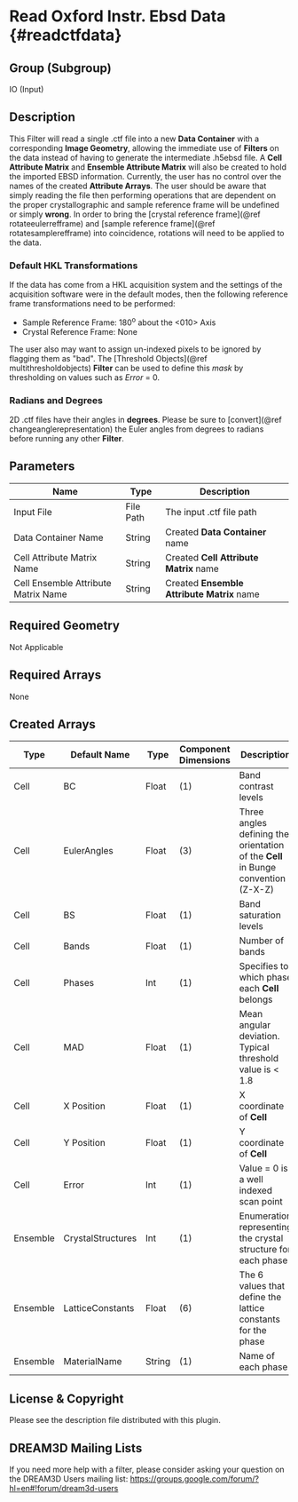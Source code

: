 Read Oxford Instr. Ebsd Data {#readctfdata}
=============

## Group (Subgroup) ##
IO (Input)

## Description ##
This Filter will read a single .ctf file into a new **Data Container** with a corresponding **Image Geometry**, allowing the immediate use of **Filters** on the data instead of having to generate the intermediate .h5ebsd file. A **Cell Attribute Matrix** and **Ensemble Attribute Matrix** will also be created to hold the imported EBSD information. Currently, the user has no control over the names of the created **Attribute Arrays**. The user should be aware that simply reading the file then performing operations that are dependent on the proper crystallographic and sample reference frame will be undefined or simply **wrong**. In order to bring the [crystal reference frame](@ref rotateeulerrefframe) and [sample reference frame](@ref rotatesamplerefframe) into coincidence, rotations will need to be applied to the data.

### Default HKL Transformations ###
If the data has come from a HKL acquisition system and the settings of the acquisition software were in the default modes, then the following reference frame transformations need to be performed:

+ Sample Reference Frame: 180<sup>o</sup> about the <010> Axis
+ Crystal Reference Frame: None

The user also may want to assign un-indexed pixels to be ignored by flagging them as "bad". The [Threshold Objects](@ref multithresholdobjects) **Filter** can be used to define this _mask_ by thresholding on values such as _Error_ = 0.

### Radians and Degrees ###
2D .ctf files have their angles in **degrees**. Please be sure to [convert](@ref changeanglerepresentation) the Euler angles from degrees to radians before running any other **Filter**.

## Parameters ##
| Name | Type | Description |
|------|------| ----------- |
| Input File | File Path |The input .ctf file path |
| Data Container Name | String | Created **Data Container** name |
| Cell Attribute Matrix Name | String | Created **Cell Attribute Matrix** name |
| Cell Ensemble Attribute Matrix Name | String | Created **Ensemble Attribute Matrix** name |

## Required Geometry ##
Not Applicable

## Required Arrays ##
None

## Created Arrays ##
| Type | Default Name | Type | Component Dimensions | Description |
|------|--------------|-------------|---------|-----|
| Cell | BC           | Float | (1) | Band contrast levels |
| Cell | EulerAngles  | Float | (3) | Three angles defining the orientation of the **Cell** in Bunge convention (Z-X-Z)  |
| Cell | BS           | Float | (1) | Band saturation levels |
| Cell | Bands        | Float | (1) | Number of bands   |
| Cell | Phases       | Int   | (1) | Specifies to which phase each **Cell** belongs   |
| Cell | MAD          | Float | (1) | Mean angular deviation. Typical threshold value is < 1.8  |
| Cell  | X Position       | Float |(1) | X coordinate of **Cell**   |
| Cell  | Y Position       | Float |(1) | Y coordinate of **Cell**   |
| Cell | Error        | Int   | (1) | Value = 0 is a well indexed scan point   |
| Ensemble | CrystalStructures | Int | (1) | Enumeration representing the crystal structure for each phase |
| Ensemble | LatticeConstants | Float | (6) | The 6 values that define the lattice constants for the phase |
| Ensemble | MaterialName | String | (1) | Name of each phase |

## License & Copyright ##

Please see the description file distributed with this plugin.

## DREAM3D Mailing Lists ##

If you need more help with a filter, please consider asking your question on the DREAM3D Users mailing list:
https://groups.google.com/forum/?hl=en#!forum/dream3d-users

